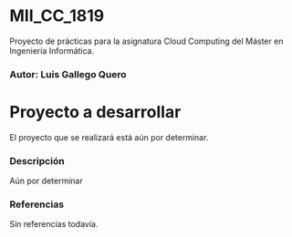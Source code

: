 # MII_CC_1819

Proyecto de prácticas para la asignatura Cloud Computing del Máster en Ingeniería Informática.

### Autor: Luis Gallego Quero

# Proyecto a desarrollar

El proyecto que se realizará está aún por determinar.

### Descripción

Aún por determinar

### Referencias

Sin referencias todavía.
